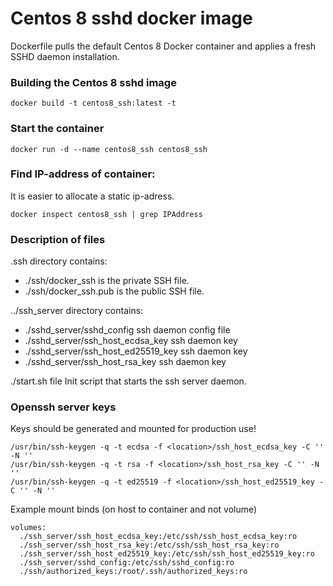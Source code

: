 # Centos 8 sshd docker image
Dockerfile pulls the default Centos 8 Docker container and applies a fresh SSHD daemon installation.

### Building the Centos 8 sshd image
```
docker build -t centos8_ssh:latest -t
```
### Start the container
```
docker run -d --name centos8_ssh centos8_ssh
```
### Find IP-address of container:
It is easier to allocate a static ip-adress. 
```
docker inspect centos8_ssh | grep IPAddress
```

### Description of files
.ssh directory contains:
- ./ssh/docker_ssh is the private SSH file. 
- ./ssh/docker_ssh.pub is the public SSH file.

../ssh_server directory contains:
- ./sshd_server/sshd_config ssh daemon config file
- ./sshd_server/ssh_host_ecdsa_key  ssh daemon key
- ./sshd_server/ssh_host_ed25519_key ssh daemon key  
- ./sshd_server/ssh_host_rsa_key ssh daemon key

./start.sh file
Init script that starts the ssh server daemon.

### Openssh server keys
Keys should be generated and mounted for production use!
```
/usr/bin/ssh-keygen -q -t ecdsa -f <location>/ssh_host_ecdsa_key -C '' -N ''
/usr/bin/ssh-keygen -q -t rsa -f <location>/ssh_host_rsa_key -C '' -N ''
/usr/bin/ssh-keygen -q -t ed25519 -f <location>/ssh_host_ed25519_key -C '' -N ''

```
Example mount binds (on host to container and not volume)
```
volumes:
  ./ssh_server/ssh_host_ecdsa_key:/etc/ssh/ssh_host_ecdsa_key:ro
  ./ssh_server/ssh_host_rsa_key:/etc/ssh/ssh_host_rsa_key:ro
  ./ssh_server/ssh_host_ed25519_key:/etc/ssh/ssh_host_ed25519_key:ro
  ./ssh_server/sshd_config:/etc/ssh/sshd_config:ro
  ./ssh/authorized_keys:/root/.ssh/authorized_keys:ro
```
